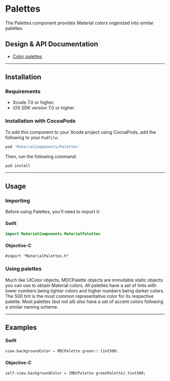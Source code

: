 <!--docs:
title: "Palettes"
layout: detail
section: components
excerpt: "The Palettes component provides Material color palettes."
iconId: color
-->

# Palettes

The Palettes component provides Material colors organized into similar palettes.
<!--{: .article__intro }-->

## Design & API Documentation

<ul class="icon-list">
  <li class="icon-list-item icon-list-item--spec"><a href="http://www.google.com/design/spec/style/color.html#color-color-palette">Color palettes</a></li>
</ul>

- - -

## Installation

### Requirements

- Xcode 7.0 or higher.
- iOS SDK version 7.0 or higher.

### Installation with CocoaPods

To add this component to your Xcode project using CocoaPods, add the following to your `Podfile`:

``` bash
pod 'MaterialComponents/Palettes'
```

Then, run the following command:

``` bash
pod install
```


- - -

## Usage

### Importing

Before using Palettes, you'll need to import it:

<!--<div class="material-code-render" markdown="1">-->
#### Swift
``` swift
import MaterialComponents.MaterialPalettes
```

#### Objective-C

``` objc
#import "MaterialPalettes.h"
```
<!--</div>-->

### Using palettes

Much like UIColor objects, MDCPalette objects are immutable static objects you can use to obtain
Material colors. All palettes have a set of tints with lower numbers being lighter colors and higher
numbers being darker colors. The 500 tint is the most common representative color for its respective
palette. Most palettes (but not all) also have a set of accent colors following a similar naming
scheme.

- - -

## Examples

<!--<div class="material-code-render" markdown="1">-->
#### Swift

``` swift
view.backgroundColor = MDCPalette.green().tint500;
```

#### Objective-C

``` objc
self.view.backgroundColor = [MDCPalette greenPalette].tint500;
```
<!--</div>-->
